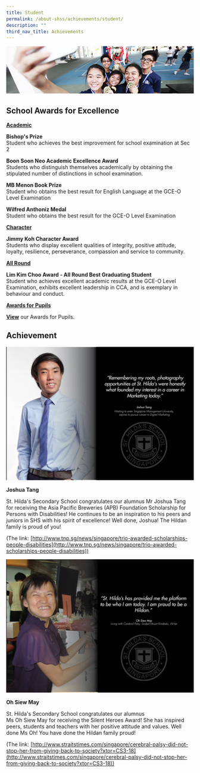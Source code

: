 ```yaml
---
title: Student
permalink: /about-shss/achievements/student/
description: ""
third_nav_title: Achievements
---
```

![](/images/School%20Info/Student%20Achievements%20Banner.jpg)

School Awards for Excellence
----------------------------

**<u>Academic</u>**

**Bishop's Prize**<br>
Student who achieves the best improvement for school examination at Sec 2

**Boon Soon Neo Academic Excellence Award**<br>
Students who distinguish themselves academically by obtaining the stipulated number of distinctions in school examination.

**MB Menon Book Prize**<br>
Student who obtains the best result for English Language at the GCE-O Level Examination

**Wilfred Anthoniz Medal**<br>
Student who obtains the best result for the GCE-O Level Examination

**<u>Character</u>**

**Jimmy Koh Character Award**<br>
Students who display excellent qualities of integrity, positive attitude, loyalty, resilience, perseverance, compassion and service to community.

**<u>All Round</u>**

**Lim Kim Choo Award - All Round Best Graduating Student**<br>
Student who achieves excellent academic results at the GCE-O Level Examination, exhibits excellent leadership in CCA, and is exemplary in behaviour and conduct.

**<u>Awards for Pupils</u>**

**[View](/files/Awards.pdf)** our Awards for Pupils.


Achievement
-----------


![](/images/School%20Info/Student%20Achievements%201.jpg)

**Joshua Tang**
  

St. Hilda's Secondary School congratulates our alumnus Mr Joshua Tang for receiving the Asia Pacific Breweries (APB) Foundation Scholarship for Persons with Disabilities! He continues to be an inspiration to his peers and juniors in SHS with his spirit of excellence! Well done, Joshua! The Hildan family is proud of you! 

  
(The link: [http://www.tnp.sg/news/singapore/trio-awarded-scholarships-people-disabilities](http://www.tnp.sg/news/singapore/trio-awarded-scholarships-people-disabilities))



![](/images/School%20Info/Student%20Achievements%202.jpg)


**Oh Siew May**

St. Hilda's Secondary School congratulates our alumnus Ms Oh Siew May for receiving the Silent Heroes Award! She has inspired peers, students and teachers with her positive attitude and values. Well done Ms Oh! You have done the Hildan family proud! 

  

(The link: [http://www.straitstimes.com/singapore/cerebral-palsy-did-not-stop-her-from-giving-back-to-society?xtor=CS3-18](http://www.straitstimes.com/singapore/cerebral-palsy-did-not-stop-her-from-giving-back-to-society?xtor=CS3-18))